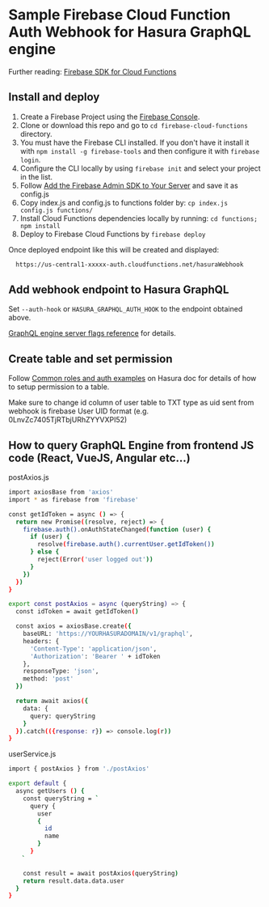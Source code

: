 # Sample Firebase Cloud Function Auth Webhook for Hasura GraphQL engine

Further reading: [Firebase SDK for Cloud Functions](https://firebase.google.com/docs/functions/)


## Install and deploy

 1. Create a Firebase Project using the [Firebase Console](https://console.firebase.google.com).
 1. Clone or download this repo and go to `cd firebase-cloud-functions` directory.
 1. You must have the Firebase CLI installed. If you don't have it install it with `npm install -g firebase-tools` and then configure it with `firebase login`.
 1. Configure the CLI locally by using `firebase init` and select your project in the list.
 1. Follow [Add the Firebase Admin SDK to Your Server](https://firebase.google.com/docs/admin/setup) and save it as config.js
 1. Copy index.js and config.js to functions folder by: `cp index.js config.js functions/`
 1. Install Cloud Functions dependencies locally by running: `cd functions; npm install`
 1. Deploy to Firebase Cloud Functions by `firebase deploy`

 Once deployed endpoint like this will be created and displayed:

  ```bash
    https://us-central1-xxxxx-auth.cloudfunctions.net/hasuraWebhook
  ```

## Add webhook endpoint to Hasura GraphQL

  Set `--auth-hook` or `HASURA_GRAPHQL_AUTH_HOOK` to the endpoint obtained above.

  [GraphQL engine server flags reference](https://docs.hasura.io/1.0/graphql/manual/deployment/graphql-engine-flags/reference.html) for details.

## Create table and set permission

  Follow [Common roles and auth examples](https://docs.hasura.io/1.0/graphql/manual/auth/common-roles-auth-examples.html)
  on Hasura doc for details of how to setup permission to a table.

  Make sure to change id column of user table to TXT type as uid sent from webhook is firebase User UID format (e.g. 0LnvZc7405TjRTbjURhZYYVXPI52)

## How to query GraphQL Engine from frontend JS code (React, VueJS, Angular etc...)

  postAxios.js
  ```bash
  import axiosBase from 'axios'
  import * as firebase from 'firebase'

  const getIdToken = async () => {
    return new Promise((resolve, reject) => {
      firebase.auth().onAuthStateChanged(function (user) {
        if (user) {
          resolve(firebase.auth().currentUser.getIdToken())
        } else {
          reject(Error('user logged out'))
        }
      })
    })
  }

  export const postAxios = async (queryString) => {
    const idToken = await getIdToken()

    const axios = axiosBase.create({
      baseURL: 'https://YOURHASURADOMAIN/v1/graphql',
      headers: {
        'Content-Type': 'application/json',
        'Authorization': 'Bearer ' + idToken
      },
      responseType: 'json',
      method: 'post'
    })

    return await axios({
      data: {
        query: queryString
      }
    }).catch(({response: r}) => console.log(r))
  }
  ```

  userService.js
  ```bash
  import { postAxios } from './postAxios'

  export default {
    async getUsers () {
      const queryString = `
        query {
          user
          {
            id
            name
          }
        }
    　`

      const result = await postAxios(queryString)
      return result.data.data.user
    }
  }
  ```
